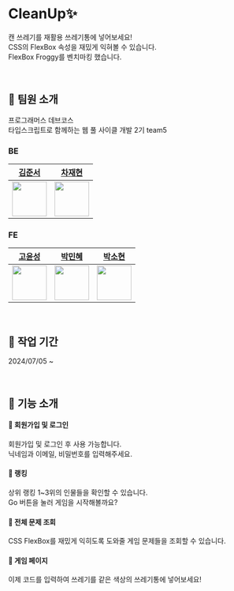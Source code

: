 # CleanUp✨

캔 쓰레기를 재활용 쓰레기통에 넣어보세요!<br />
CSS의 FlexBox 속성을 재밌게 익혀볼 수 있습니다.<br />
FlexBox Froggy를 벤치마킹 했습니다.

<br />

## 📌 팀원 소개
프로그래머스 데브코스<br />
타입스크립트로 함께하는 웹 풀 사이클 개발 2기 team5
### BE
|<a href="https://github.com/jacknafa">김준서</a>|<a href="https://github.com/ckwogus37">차재현</a>|
|:--:|:--:|
|<a href="https://github.com/jacknafa"><img src="https://github.com/user-attachments/assets/d6794678-780c-4e45-91e1-c14e5f0bd767" width="70px" /></a>|<a href="https://github.com/ckwogus37"><img src="https://github.com/user-attachments/assets/45674217-56d3-4104-ba00-82b9d1db509a" width="70px" /></a>|
### FE
|<a href="https://github.com/yoonsaeng">고윤성</a>|<a href="https://github.com/candypmh">박민혜</a>|<a href="https://github.com/SSOFERRET">박소현</a>|
|:--:|:--:|:--:|
|<a href="https://github.com/yoonsaeng"><img src="https://github.com/user-attachments/assets/afa85325-52d1-4899-810c-385cfda05ab3" width="70px" /></a>|<a href="https://github.com/candypmh"><img src="https://github.com/user-attachments/assets/8181ca80-03b0-43a6-9c08-a66e86b7b298" width="70px" /></a>|<a href="https://github.com/SSOFERRET"><img src="https://github.com/user-attachments/assets/35645f15-b5ef-478c-96f3-e196e0bd0c9e" width="70px" /></a>|

<br />

## 📌 작업 기간
2024/07/05 ~

<br />

## 📌 기능 소개
#### 📑 회원가입 및 로그인
회원가입 및 로그인 후 사용 가능합니다.<br />
닉네임과 이메일, 비밀번호를 입력해주세요.
#### 📑 랭킹
상위 랭킹 1~3위의 인물들을 확인할 수 있습니다.<br />
Go 버튼을 눌러 게임을 시작해볼까요?
#### 📑 전체 문제 조회
CSS FlexBox를 재밌게 익히도록 도와줄 게임 문제들을 조회할 수 있습니다.
#### 📑 게임 페이지
이제 코드를 입력하여 쓰레기를 같은 색상의 쓰레기통에 넣어보세요!



